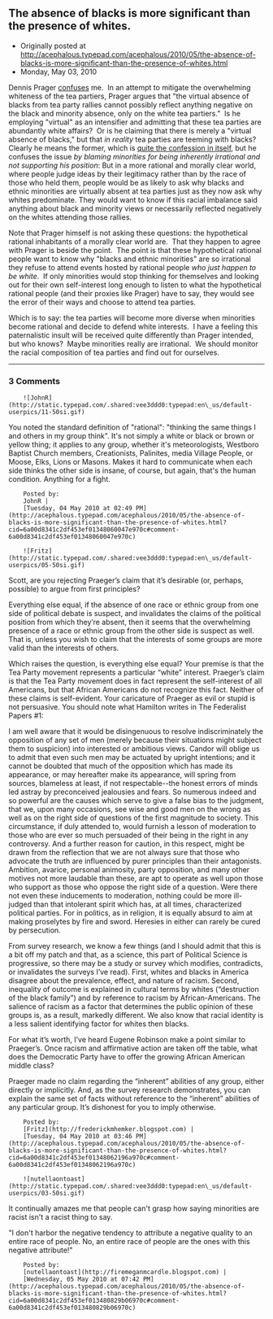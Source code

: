 ## The absence of blacks is more significant than the presence of whites.

 * Originally posted at http://acephalous.typepad.com/acephalous/2010/05/the-absence-of-blacks-is-more-significant-than-the-presence-of-whites.html
 * Monday, May 03, 2010



Dennis Prager [confuses](http://www.realclearpolitics.com/articles/2010/05/02/why\_left\_talks\_about\_white\_tea\_parties\_105317.html) me.  In an attempt to mitigate the overwhelming whiteness of the tea partiers, Prager argues that "the virtual absence of blacks from tea party rallies cannot possibly reflect anything negative on the black and minority absence, only on the white tea partiers."  Is he employing "virtual" as an intensifier and admitting that these tea parties are abundantly white affairs?  Or is he claiming that there is merely a "virtual absence of blacks," but that _in reality_ tea parties are teeming with blacks?  Clearly he means the former, which is [quite the confession in itself](http://acephalous.typepad.com/acephalous/2010/04/the-tea-partys-love-affair-with-tokenism.html), but he confuses the issue _by blaming minorities for being inherently irrational and not supporting his position_:
But in a more rational and morally clear world, where people judge ideas by their legitimacy rather than by the race of those who held them, people would be as likely to ask why blacks and ethnic minorities are virtually absent at tea parties just as they now ask why whites predominate. They would want to know if this racial imbalance said anything about black and minority views or necessarily reflected negatively on the whites attending those rallies.

Note that Prager himself is not asking these questions: the hypothetical rational inhabitants of a morally clear world are.  That they happen to agree with Prager is beside the point.  The point is that these hypothetical rational people want to know why "blacks and ethnic minorities" are so irrational they refuse to attend events hosted by rational people _who just happen to be white_.  If only minorities would stop thinking for themselves and looking out for their own self-interest long enough to listen to what the hypothetical rational people (and their proxies like Prager) have to say, they would see the error of their ways and choose to attend tea parties.  

Which is to say: the tea parties will become more diverse when minorities become rational and decide to defend white interests.  I have a feeling this paternalistic insult will be received quite differently than Prager intended, but who knows?  Maybe minorities really are irrational.  We should monitor the racial composition of tea parties and find out for ourselves.  

		

* * *

### 3 Comments 

		

                
[]()

	

		![JohnR](http://static.typepad.com/.shared:vee3ddd0:typepad:en\_us/default-userpics/11-50si.gif)
	

	

		

You noted the standard definition of "rational":  "thinking the same things I and others in my group think".  It's not simply a white or black or brown or yellow thing; it applies to any group, whether it's meteorologists, Westboro Baptist Church members, Creationists, Palinites, media Village People, or Moose, Elks, Lions or Masons.  Makes it hard to communicate when each side thinks the other side is insane, of course, but again, that's the human condition.  Anything for a fight.

	

		Posted by:
		JohnR |
		[Tuesday, 04 May 2010 at 02:49 PM](http://acephalous.typepad.com/acephalous/2010/05/the-absence-of-blacks-is-more-significant-than-the-presence-of-whites.html?cid=6a00d8341c2df453ef01348060047e970c#comment-6a00d8341c2df453ef01348060047e970c)

[]()

	

		![Fritz](http://static.typepad.com/.shared:vee3ddd0:typepad:en\_us/default-userpics/05-50si.gif)
	

	

		

Scott, are you rejecting Praeger’s claim that it’s desirable (or, perhaps, possible) to argue from first principles?

Everything else equal, if the absence of one race or ethnic group from one side of political debate is suspect, and invalidates the claims of the political position from which they’re absent, then it seems that the overwhelming presence of a race or ethnic group from the other side is suspect as well.  That is, unless you wish to claim that the interests of some groups are more valid than the interests of others.

Which raises the question, is everything else equal?  Your premise is that the Tea Party movement represents a particular “white” interest.  Praeger’s claim is that the Tea Party movement does in fact represent the self-interest of all Americans, but that African Americans do not recognize this fact.  Neither of these claims is self-evident.  Your caricature of Praeger as evil or stupid is not persuasive.  You should note what Hamilton writes in The Federalist Papers #1:

I am well aware that it would be disingenuous to resolve indiscriminately the opposition of any set of men (merely because their situations might subject them to suspicion) into interested or ambitious views. Candor will oblige us to admit that even such men may be actuated by upright intentions; and it cannot be doubted that much of the opposition which has made its appearance, or may hereafter make its appearance, will spring from sources, blameless at least, if not respectable--the honest errors of minds led astray by preconceived jealousies and fears. So numerous indeed and so powerful are the causes which serve to give a false bias to the judgment, that we, upon many occasions, see wise and good men on the wrong as well as on the right side of questions of the first magnitude to society. This circumstance, if duly attended to, would furnish a lesson of moderation to those who are ever so much persuaded of their being in the right in any controversy. And a further reason for caution, in this respect, might be drawn from the reflection that we are not always sure that those who advocate the truth are influenced by purer principles than their antagonists. Ambition, avarice, personal animosity, party opposition, and many other motives not more laudable than these, are apt to operate as well upon those who support as those who oppose the right side of a question. Were there not even these inducements to moderation, nothing could be more ill-judged than that intolerant spirit which has, at all times, characterized political parties. For in politics, as in religion, it is equally absurd to aim at making proselytes by fire and sword. Heresies in either can rarely be cured by persecution.

From survey research, we know a few things (and I should admit that this is a bit off my patch and that, as a science, this part of Political Science is progressive, so there may be a study or survey which modifies, contradicts, or invalidates the surveys I’ve read).  First, whites and blacks in America disagree about the prevalence, effect, and nature of racism.  Second, inequality of outcome is explained in cultural terms by whites (“destruction of the black family”) and by reference to racism by African-Americans.  The salience of racism as a factor that determines the public opinion of these groups is, as a result, markedly different.  We also know that racial identity is a less salient identifying factor for whites then blacks.

For what it’s worth, I’ve heard Eugene Robinson make a point similar to Praeger’s.  Once racism and affirmative action are taken off the table, what does the Democratic Party have to offer the growing African American middle class?

Praeger made no claim regarding the “inherent” abilities of any group, either directly or implicitly.  And, as the survey research demonstrates, you can explain the same set of facts without reference to the “inherent” abilities of any particular group.  It’s dishonest for you to imply otherwise.

	

		Posted by:
		[Fritz](http://frederickmhemker.blogspot.com) |
		[Tuesday, 04 May 2010 at 03:46 PM](http://acephalous.typepad.com/acephalous/2010/05/the-absence-of-blacks-is-more-significant-than-the-presence-of-whites.html?cid=6a00d8341c2df453ef01348062196a970c#comment-6a00d8341c2df453ef01348062196a970c)

[]()

	

		![nutellaontoast](http://static.typepad.com/.shared:vee3ddd0:typepad:en\_us/default-userpics/03-50si.gif)
	

	

		

It continually amazes me that people can't grasp how saying minorities are racist isn't a racist thing to say.

"I don't harbor the negative tendency to attribute a negative quality to an entire race of people.  No, an entire race of people are the ones with this negative attribute!"

	

		Posted by:
		[nutellaontoast](http://firemeganmcardle.blogspot.com) |
		[Wednesday, 05 May 2010 at 07:42 PM](http://acephalous.typepad.com/acephalous/2010/05/the-absence-of-blacks-is-more-significant-than-the-presence-of-whites.html?cid=6a00d8341c2df453ef013480829b06970c#comment-6a00d8341c2df453ef013480829b06970c)

		

        